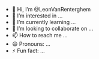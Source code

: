 - 👋 Hi, I’m @LeonVanRenterghem
- 👀 I’m interested in ...
- 🌱 I’m currently learning ...
- 💞️ I’m looking to collaborate on ...
- 📫 How to reach me ...
- 😄 Pronouns: ...
- ⚡ Fun fact: ...

<!---
LeonVanRenterghem/LeonVanRenterghem is a ✨ special ✨ repository because its `README.md` (this file) appears on your GitHub profile.
You can click the Preview link to take a look at your changes.
--->

